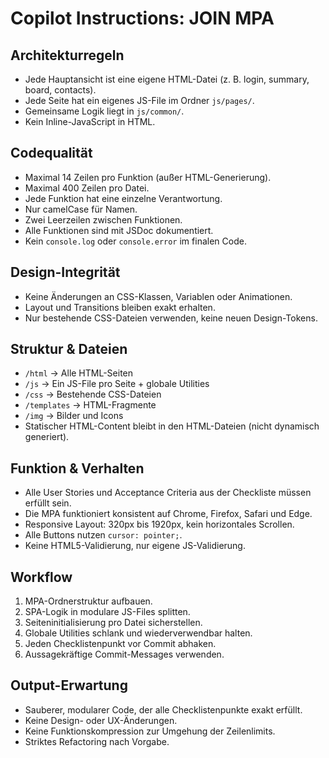 # Copilot Instructions: JOIN MPA

## Architekturregeln
- Jede Hauptansicht ist eine eigene HTML-Datei (z. B. login, summary, board, contacts).
- Jede Seite hat ein eigenes JS-File im Ordner `js/pages/`.
- Gemeinsame Logik liegt in `js/common/`.
- Kein Inline-JavaScript in HTML.

## Codequalität
- Maximal 14 Zeilen pro Funktion (außer HTML-Generierung).
- Maximal 400 Zeilen pro Datei.
- Jede Funktion hat eine einzelne Verantwortung.
- Nur camelCase für Namen.
- Zwei Leerzeilen zwischen Funktionen.
- Alle Funktionen sind mit JSDoc dokumentiert.
- Kein `console.log` oder `console.error` im finalen Code.

## Design-Integrität
- Keine Änderungen an CSS-Klassen, Variablen oder Animationen.
- Layout und Transitions bleiben exakt erhalten.
- Nur bestehende CSS-Dateien verwenden, keine neuen Design-Tokens.

## Struktur & Dateien
- `/html` → Alle HTML-Seiten
- `/js` → Ein JS-File pro Seite + globale Utilities
- `/css` → Bestehende CSS-Dateien
- `/templates` → HTML-Fragmente
- `/img` → Bilder und Icons
- Statischer HTML-Content bleibt in den HTML-Dateien (nicht dynamisch generiert).

## Funktion & Verhalten
- Alle User Stories und Acceptance Criteria aus der Checkliste müssen erfüllt sein.
- Die MPA funktioniert konsistent auf Chrome, Firefox, Safari und Edge.
- Responsive Layout: 320px bis 1920px, kein horizontales Scrollen.
- Alle Buttons nutzen `cursor: pointer;`.
- Keine HTML5-Validierung, nur eigene JS-Validierung.

## Workflow
1. MPA-Ordnerstruktur aufbauen.
2. SPA-Logik in modulare JS-Files splitten.
3. Seiteninitialisierung pro Datei sicherstellen.
4. Globale Utilities schlank und wiederverwendbar halten.
5. Jeden Checklistenpunkt vor Commit abhaken.
6. Aussagekräftige Commit-Messages verwenden.

## Output-Erwartung
- Sauberer, modularer Code, der alle Checklistenpunkte exakt erfüllt.
- Keine Design- oder UX-Änderungen.
- Keine Funktionskompression zur Umgehung der Zeilenlimits.
- Striktes Refactoring nach Vorgabe.

